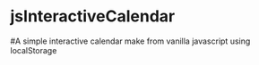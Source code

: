# jsInteractiveCalendar

#A simple interactive calendar make from vanilla javascript using localStorage
